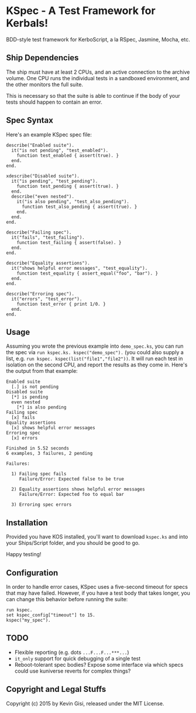 # KSpec - A Test Framework for Kerbals!

BDD-style test framework for KerboScript, a la RSpec, Jasmine, Mocha, etc.

## Ship Dependencies

The ship must have at least 2 CPUs, and an active connection to the archive
volume. One CPU runs the individual tests in a sandboxed environment, and the
other monitors the full suite.

This is necessary so that the suite is able to continue if the body of your
tests should happen to contain an error.

## Spec Syntax

Here's an example KSpec spec file:

```
describe("Enabled suite").
  it("is not pending", "test_enabled").
    function test_enabled { assert(true). }
  end.
end.

xdescribe("Disabled suite").
  it("is pending", "test_pending").
    function test_pending { assert(true). }
  end.
  describe("even nested").
    it("is also pending", "test_also_pending").
      function test_also_pending { assert(true). }
    end.
  end.
end.

describe("Failing spec").
  it("fails", "test_failing").
    function test_failing { assert(false). }
  end.
end.

describe("Equality assertions").
  it("shows helpful error messages", "test_equality").
    function test_equality { assert_equal("foo", "bar"). }
  end.
end.

describe("Erroring spec").
  it("errors", "test_error").
    function test_error { print 1/0. }
  end.
end.
```

## Usage

Assuming you wrote the previous example into `demo_spec.ks`, you can run the
spec via `run kspec.ks. kspec("demo_spec").` (you could also supply a list, e.g.
`run kspec. kspec(list("file1","file2"))`. It will run each test in isolation
on the second CPU, and report the results as they come in. Here's the output
from that example:

```
Enabled suite
  [.] is not pending
Disabled suite
  [*] is pending
  even nested
    [*] is also pending
Failing spec
  [x] fails
Equality assertions
  [x] shows helpful error messages
Erroring spec
  [x] errors

Finished in 5.52 seconds
6 examples, 3 failures, 2 pending

Failures:

  1) Failing spec fails
     Failure/Error: Expected false to be true

  2) Equality assertions shows helpful error messages
     Failure/Error: Expected foo to equal bar

  3) Erroring spec errors
```

## Installation

Provided you have KOS installed, you'll want to download `kspec.ks` and into
your Ships/Script folder, and you should be good to go.

Happy testing!

## Configuration

In order to handle error cases, KSpec uses a five-second timeout for specs that
may have failed. However, if you have a test body that takes longer, you can
change this behavior before running the suite:

```
run kspec.
set kspec_config["timeout"] to 15.
kspec("my_spec").
```

## TODO

* Flexible reporting (e.g. dots `...F...F...***...`)
* `it_only` support for quick debugging of a single test
* Reboot-tolerant spec bodies? Expose some interface via which specs could use
  kuniverse reverts for complex things?

## Copyright and Legal Stuffs

Copyright (c) 2015 by Kevin Gisi, released under the MIT License.
